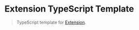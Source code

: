 # Extension TypeScript Template

> TypeScript template for [Extension](https://github.com/cezaraugusto/extension).
